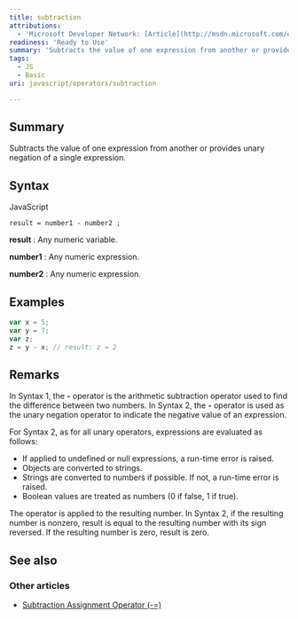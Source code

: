 ```yaml
---
title: subtraction
attributions:
  - 'Microsoft Developer Network: [Article](http://msdn.microsoft.com/en-us/library/ie/9ty8kw3w(v=vs.94).aspx)'
readiness: 'Ready to Use'
summary: 'Subtracts the value of one expression from another or provides unary negation of a single expression.'
tags:
  - JS
  - Basic
uri: javascript/operators/subtraction

---
```

## <span>Summary</span>

Subtracts the value of one expression from another or provides unary negation of a single expression.

## <span>Syntax</span>

<span class="language">JavaScript</span>

    result = number1 - number2 ;

**result**
:   Any numeric variable.

**number1**
:   Any numeric expression.

**number2**
:   Any numeric expression.

## <span>Examples</span>

``` js
var x = 5;
var y = 7;
var z;
z = y - x; // result: z = 2
```

## <span>Remarks</span>

In Syntax 1, the **-** operator is the arithmetic subtraction operator used to find the difference between two numbers. In Syntax 2, the **-** operator is used as the unary negation operator to indicate the negative value of an expression.

For Syntax 2, as for all unary operators, expressions are evaluated as follows:

-   If applied to undefined or null expressions, a run-time error is raised.
-   Objects are converted to strings.
-   Strings are converted to numbers if possible. If not, a run-time error is raised.
-   Boolean values are treated as numbers (0 if false, 1 if true).

The operator is applied to the resulting number. In Syntax 2, if the resulting number is nonzero, result is equal to the resulting number with its sign reversed. If the resulting number is zero, result is zero.

## <span>See also</span>

### <span>Other articles</span>

-   [Subtraction Assignment Operator (-=)](/javascript/operators/subtraction_assignment)


